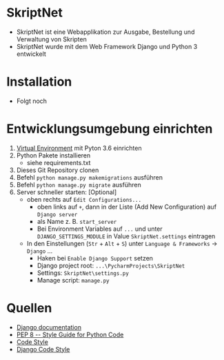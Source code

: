 # SkriptNet
* SkriptNet ist eine Webapplikation zur Ausgabe, Bestellung und Verwaltung von Skripten
* SkriptNet wurde mit dem Web Framework Django und Python 3 entwickelt

# Installation
* Folgt noch

# Entwicklungsumgebung einrichten
1. [Virtual Environment](http://docs.python-guide.org/en/latest/dev/virtualenvs/) mit Pyton 3.6 einrichten
2. Python Pakete installieren 
    * siehe requirements.txt
3. Dieses Git Repository clonen
4. Befehl ```python manage.py makemigrations``` ausführen
5. Befehl ```python manage.py migrate``` ausführen
6. Server schneller starten: [Optional] 
    * oben rechts auf ```Edit Configurations...```
        * oben links auf ```+```, dann in der Liste (Add New Configuration) auf ```Django server```
        * als Name z. B. ```start_server```
        * Bei Environment Variables auf ```...``` und unter ```DJANGO_SETTINGS_MODULE``` in Value ```SkriptNet.settings``` eintragen
    * In den Einstellungen (```Str``` + ```Alt``` + ```S```) unter ```Language & Frameworks``` -> ```Django``` ...
        * Haken bei  ```Enable Django Support``` setzen
        * Django project root: ```...\PycharmProjects\SkriptNet```
        * Settings: ```SkriptNet\settings.py```
        * Manage script:  ```manage.py```

# Quellen
* [Django documentation](https://docs.djangoproject.com/en/dev/)
* [PEP 8 -- Style Guide for Python Code](https://www.python.org/dev/peps/pep-0008/)
* [Code Style](http://docs.python-guide.org/en/latest/writing/style/)
* [Django Code Style](https://docs.djangoproject.com/en/1.10/internals/contributing/writing-code/coding-style/)